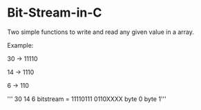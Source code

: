 # Bit-Stream-in-C

Two simple functions to write and read any given value in a array.



Example:

30 -> 11110

14 -> 1110

6  -> 110

'''               30   14  6
bitstream = 11110111 0110XXXX
             byte 0   byte 1'''
